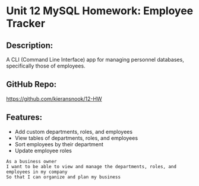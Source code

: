 # Unit 12 MySQL Homework: Employee Tracker

## Description: 
A CLI (Command Line Interface) app for managing personnel databases, specifically those of employees. 

## GitHub Repo:
https://github.com/kieransnook/12-HW

## Features: 
- Add custom departments, roles, and employees
- View tables of departments, roles, and employees
- Sort employees by their department
- Update employee roles


```
As a business owner
I want to be able to view and manage the departments, roles, and employees in my company
So that I can organize and plan my business
```




